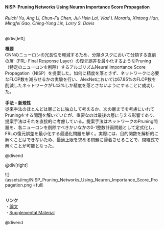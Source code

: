 #### NISP: Pruning Networks Using Neuron Importance Score Propagation
###### Ruichi Yu, Ang Li, Chun-Fu Chen, Jui-Hsin Lai, Vlad I. Morariu, Xintong Han, Mingfei Gao, Ching-Yung Lin, Larry S. Davis

@div[left]

__概要__<br>
CNNのニューロンの冗長性を軽減するため、分類タスクにおいて分類する直前の層（FRL: Final Response Layer）の復元誤差を最小化するようなPruning（特定のニューロンを削除）するアルゴリズムNeural Importance Score Propagation（NISP）を提案した。如何に精度を落とさず、ネットワークに必要なFLOP数を減らせるかの実験を行い、AlexNetにおいては67.85%のFLOP数を削減したネットワークが1.43%しか精度を落とさないようにすることに成功した。<br>
<br>
__手法・新規性__<br>
従来手法のほとんどは層ごとに独立して考えるか、次の層までを考慮にいれてPruningをする問題を解いていたが、重要なのは最後の層に与える影響であり、提案手法はそれを直接的に考慮している。提案手法はネットワークのPruning問題を、各ニューロンを削除すべきかいなかの0-1整数計画問題として定式化し、FRLの復元誤差を最小化する最適化問題を解く。実際には、目的関数を解析的に解くことはできないため、最適上限を求める問題に帰着させることで、閉経式で解くことが可能となった。<br>


@divend

@div[right]

![](assets/img/NISP_Pruning_Networks_Using_Neuron_Importance_Score_Propagation.png =full)<br>
<br>

__リンク__<br>
・[論文](http://openaccess.thecvf.com/content_cvpr_2018/papers/Yu_NISP_Pruning_Networks_CVPR_2018_paper.pdf)<br>
・[Supplemental Material](http://openaccess.thecvf.com/content_cvpr_2018/Supplemental/0601-supp.pdf)<br>

@divend